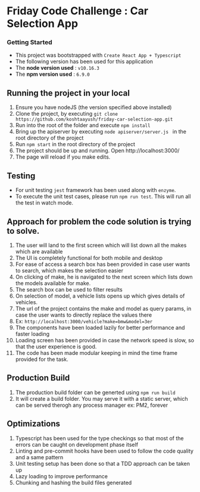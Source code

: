# Friday Code Challenge : Car Selection App

### Getting Started

* This project was bootstrapped with `Create React App + Typescript`
* The following version has been used for this application 
* The **node version used** : `v10.16.3`
* The **npm version used** : `6.9.0`

## Running the project in your local

1. Ensure you have nodeJS (the version specified above installed)
2. Clone the project, by executing `git clone https://github.com/koshtaayush/friday-car-selection-app.git`
3. Run into the root of the folder and execute `npm install`
4. Bring up the apiserver by executing `node apiserver/server.js ` in the root directory of the project
5. Run `npm start` in the root directory of the project
6. The project should be up and running. Open http://localhost:3000/
7. The page will reload if you make edits.


## Testing

* For unit testing `jest` framework has been used along with `enzyme`. 
* To execute the unit test cases, please run `npm run test`. This will run all the test in watch mode.


## Approach for problem the code solution is trying to solve.

1. The user will land to the first screen which will list down all the makes which are available
2. The UI is completely functional for both mobile and desktop
3. For ease of access a search box has been provided in case user wants to search, which makes the selection easier
4. On clicking of make, he is navigated to the next screen which lists down the models available for make.
5. The search box can be used to filter results
6. On selection of model, a vehicle lists opens up which gives details of vehicles.
7. The url of the project contains the make and model as query params, in case the user wants to directly replace the values there
8. Ex: `http://localhost:3000/vehicle?make=bmw&model=3er`
9. The components have been loaded lazily for better performance and faster loading
10. Loading screen has been provided in case the network speed is slow, so that the user experience is good.
11. The code has been made modular keeping in mind the time frame provided for the task.

## Production Build

1. The production build folder can be generted using `npm run build`
2. It will create a build folder. You may serve it with a static server, which can be served therogh any process manager ex: PM2, forever

## Optimizations

1. Typescript has been used for the type checkings so that most of the errors can be caught on development phase itself
2. Linting and pre-commit hooks have been used to follow the code quality and a same pattern
3. Unit testing setup has been done so that a TDD approach can be taken up
4. Lazy loading to improve performance
5. Chunking and hashing the build files generated
